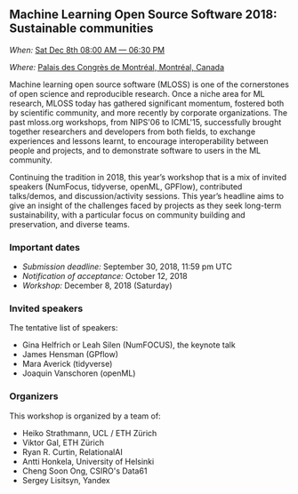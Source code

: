 ## Machine Learning Open Source Software 2018: Sustainable communities

*When:* [Sat Dec 8th 08:00 AM &mdash; 06:30 PM](https://calendar.google.com/event?action=TEMPLATE&amp;tmeid=MDNnM2ljaXQzbWsxbWtlZHJhaHNxZm0yODAgNDBhZnZlM29wdHEwOTFtc2UxdnNpbDMwNjBAZw&amp;tmsrc=40afve3optq091mse1vsil3060%40group.calendar.google.com)

*Where:* [Palais des Congrès de Montréal, Montréal, Canada](https://congresmtl.com/en/)

Machine learning open source software (MLOSS) is one of the cornerstones of open science and reproducible research. Once a niche area for ML research, MLOSS today has gathered significant momentum, fostered both by scientific community, and more recently by corporate organizations. The past mloss.org workshops, from NIPS'06 to ICML'15, successfully brought together researchers and developers from both fields, to exchange experiences and lessons learnt, to encourage interoperability between people and projects, and to demonstrate software to users in the ML community.

Continuing the tradition in 2018, this year’s workshop that is a mix of invited speakers (NumFocus, tidyverse, openML, GPFlow), contributed talks/demos, and discussion/activity sessions. This year’s headline aims to give an insight of the challenges faced by projects as they seek long-term sustainability, with a particular focus on community building and preservation, and diverse teams.

### Important dates

- *Submission deadline:* September 30, 2018, 11:59 pm UTC
- *Notification of acceptance:* October 12, 2018
- *Workshop:* December 8, 2018 (Saturday)

### Invited speakers

The tentative list of speakers:
- Gina Helfrich or Leah Silen (NumFOCUS), the keynote talk
- James Hensman (GPflow)
- Mara Averick (tidyverse)
- Joaquin Vanschoren (openML)

### Organizers

This workshop is organized by a team of:

- Heiko Strathmann, UCL / ETH Zürich
- Viktor Gal, ETH Zürich
- Ryan R. Curtin, RelationalAI
- Antti Honkela, University of Helsinki
- Cheng Soon Ong, CSIRO's Data61
- Sergey Lisitsyn, Yandex

